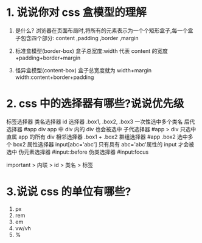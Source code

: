 # 1. 说说你对 css 盒模型的理解

1. 是什么?
   浏览器在页面布局时,将所有的元素表示为一个个矩形盒子,每一个盒子包含四个部分:
   content ,padding ,border ,margin

2. 标准盒模型(border-box)
   盒子总宽度:width 代表 content 的宽度+padding+border+margin
3. 怪异盒模型(content-box)
   盒子总宽度就为 width+margin
   width:content+border+padding

# 2. css 中的选择器有哪些?说说优先级

标签选择器
类名选择器
id 选择器
.box1, .box2, .box3 一次性选中多个类名
后代选择器 #app div app 中 div 内的 div 也会被选中
子代选择器 #app > div 只选中直属 app 的所有 div
相邻选择器 .box1 + .box2
群组选择器 #app .box2 选中多个 box2
属性选择器 input[abc='abc'] 只有具有 abc='abc'属性的 input 才会被选中
伪元素选择器 #input::before
伪类选择器 #input:focus

important > 内联 > id > 类名 > 标签

# 3.说说 css 的单位有哪些?

1. px
2. rem
3. em
4. vw/vh
5. %
